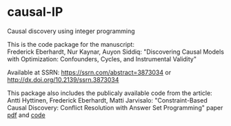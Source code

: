 # causal-IP
Causal discovery using integer programming

This is the code package for the manuscript:<br>
Frederick Eberhardt, Nur Kaynar, Auyon Siddiq:
"Discovering Causal Models with Optimization:
Confounders, Cycles, and Instrumental Validity"

Available at SSRN: https://ssrn.com/abstract=3873034 or http://dx.doi.org/10.2139/ssrn.3873034


This package also includes the publicaly available code from the article:<br>
Antti Hyttinen, Frederick Eberhardt, Matti Jarvisalo:
"Constraint-Based Causal Discovery: Conflict Resolution with Answer Set Programming"
paper [pdf](http://www.its.caltech.edu/~fehardt/papers/HEJ_UAI2014.pdf) and [code](https://drive.google.com/file/d/0B7pSUZzmhZ33RGV2WVJpMjhpc3M/view)


